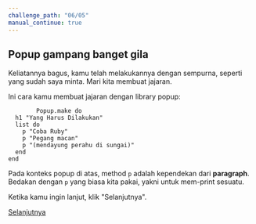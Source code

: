 ```yaml
---
challenge_path: "06/05"
manual_continue: true
---
```


## Popup gampang banget gila

Keliatannya bagus, kamu telah melakukannya dengan sempurna, seperti yang sudah saya minta. Mari kita membuat jajaran.

Ini cara kamu membuat jajaran dengan library popup:

```
        Popup.make do
  h1 "Yang Harus Dilakukan"
  list do
    p "Coba Ruby"
    p "Pegang macan"
    p "(mendayung perahu di sungai)"
  end
end
```

Pada konteks popup di atas, method `p` adalah kependekan dari **paragraph**. Bedakan dengan `p` yang biasa kita pakai, yakni untuk mem-print sesuatu.

Ketika kamu ingin lanjut, klik "Selanjutnya".

<div class="cta-with-btn">
	<a href="06.html" class="btn-cta btn-cta-selanjutnya">Selanjutnya</a>
</div>
